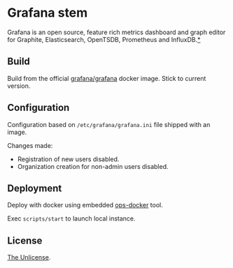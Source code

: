 # Grafana stem

Grafana is an open source, feature rich metrics dashboard and graph editor for Graphite, Elasticsearch, OpenTSDB, Prometheus and InfluxDB.[\*](https://grafana.com/grafana)

## Build

Build from the official [grafana/grafana](https://hub.docker.com/r/grafana/grafana/) docker image. Stick to current version.

## Configuration

Configuration based on `/etc/grafana/grafana.ini` file shipped with an image.

Changes made:

* Registration of new users disabled.
* Organization creation for non-admin users disabled.

## Deployment

Deploy with docker using embedded [ops-docker](https://github.com/ops-tools/ops-docker) tool.

Exec `scripts/start` to launch local instance.

## License

[The Unlicense](LICENSE).
